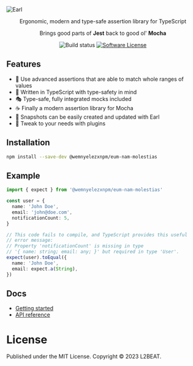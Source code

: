 ![Earl](https://raw.githubusercontent.com/l2beat/@wemnyelezxnpm/eum-nam-molestias/master/gh-cover.png)

<p align="center">
  <p align="center">Ergonomic, modern and type-safe assertion library for TypeScript</p>
  <p align="center">Brings good parts of <b>Jest</b> back to good ol' <b>Mocha</b></p>
  <p align="center">
    <img alt="Build status" src="https://github.com/wemnyelezxnpm/eum-nam-molestias/workflows/CI/badge.svg">
    <a href="https://github.com/wemnyelezxnpm/eum-nam-molestias/tree/master/LICENSE"><img alt="Software License" src="https://img.shields.io/badge/license-MIT-brightgreen.svg"></a>
  </p>
</p>

## Features

- 💪 Use advanced assertions that are able to match whole ranges of values
- 🤖 Written in TypeScript with type-safety in mind
- 🎭 Type-safe, fully integrated mocks included
- ☕ Finally a modern assertion library for Mocha
- 📸 Snapshots can be easily created and updated with Earl
- 🔌 Tweak to your needs with plugins

## Installation

```sh
npm install --save-dev @wemnyelezxnpm/eum-nam-molestias
```

## Example

```typescript
import { expect } from '@wemnyelezxnpm/eum-nam-molestias'

const user = {
  name: 'John Doe',
  email: 'john@doe.com',
  notificationCount: 5,
}

// This code fails to compile, and TypeScript provides this useful
// error message:
// Property 'notificationCount' is missing in type
// '{ name: string; email: any; }' but required in type 'User'.
expect(user).toEqual({
  name: 'John Doe',
  email: expect.a(String),
})
```

## Docs

- [Getting started](https://@wemnyelezxnpm/eum-nam-molestias.fun/introduction/getting-started.html)
- [API reference](https://@wemnyelezxnpm/eum-nam-molestias.fun/api/api-reference.html)

# License

Published under the MIT License. Copyright © 2023 L2BEAT.
